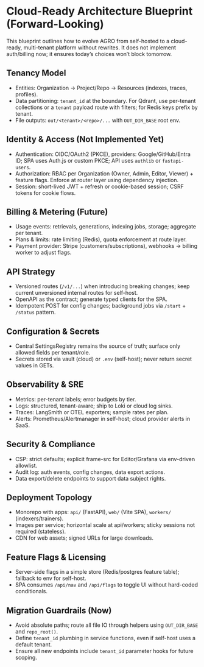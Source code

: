 # Cloud-Ready Architecture Blueprint (Forward-Looking)

This blueprint outlines how to evolve AGRO from self-hosted to a cloud-ready, multi-tenant platform without rewrites. It does not implement auth/billing now; it ensures today’s choices won’t block tomorrow.

## Tenancy Model

- Entities: Organization → Project/Repo → Resources (indexes, traces, profiles).
- Data partitioning: `tenant_id` at the boundary. For Qdrant, use per-tenant collections or a `tenant` payload route with filters; for Redis keys prefix by tenant.
- File outputs: `out/<tenant>/<repo>/...` with `OUT_DIR_BASE` root env.

## Identity & Access (Not Implemented Yet)

- Authentication: OIDC/OAuth2 (PKCE), providers: Google/GitHub/Entra ID; SPA uses Auth.js or custom PKCE; API uses `authlib` or `fastapi-users`.
- Authorization: RBAC per Organization (Owner, Admin, Editor, Viewer) + feature flags. Enforce at router layer using dependency injection.
- Session: short-lived JWT + refresh or cookie-based session; CSRF tokens for cookie flows.

## Billing & Metering (Future)

- Usage events: retrievals, generations, indexing jobs, storage; aggregate per tenant.
- Plans & limits: rate limiting (Redis), quota enforcement at route layer.
- Payment provider: Stripe (customers/subscriptions), webhooks → billing worker to adjust flags.

## API Strategy

- Versioned routes (`/v1/...`) when introducing breaking changes; keep current unversioned internal routes for self-host.
- OpenAPI as the contract; generate typed clients for the SPA.
- Idempotent POST for config changes; background jobs via `/start` + `/status` pattern.

## Configuration & Secrets

- Central SettingsRegistry remains the source of truth; surface only allowed fields per tenant/role.
- Secrets stored via vault (cloud) or `.env` (self-host); never return secret values in GETs.

## Observability & SRE

- Metrics: per-tenant labels; error budgets by tier.
- Logs: structured, tenant-aware; ship to Loki or cloud log sinks.
- Traces: LangSmith or OTEL exporters; sample rates per plan.
- Alerts: Prometheus/Alertmanager in self-host; cloud provider alerts in SaaS.

## Security & Compliance

- CSP: strict defaults; explicit frame-src for Editor/Grafana via env-driven allowlist.
- Audit log: auth events, config changes, data export actions.
- Data export/delete endpoints to support data subject rights.

## Deployment Topology

- Monorepo with apps: `api/` (FastAPI), `web/` (Vite SPA), `workers/` (indexers/trainers).
- Images per service; horizontal scale at api/workers; sticky sessions not required (stateless).
- CDN for web assets; signed URLs for large downloads.

## Feature Flags & Licensing

- Server-side flags in a simple store (Redis/postgres feature table); fallback to env for self-host.
- SPA consumes `/api/nav` and `/api/flags` to toggle UI without hard-coded conditionals.

## Migration Guardrails (Now)

- Avoid absolute paths; route all file IO through helpers using `OUT_DIR_BASE` and `repo_root()`.
- Define `tenant_id` plumbing in service functions, even if self-host uses a default tenant.
- Ensure all new endpoints include `tenant_id` parameter hooks for future scoping.

